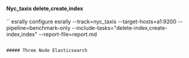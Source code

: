 #### Nyc_taxis delete,create,index

``
esrally configure
esrally --track=nyc_taxis --target-hosts=a1:9200 --pipeline=benchmark-only --include-tasks="delete-index,create-index,index" --report-file=report.md
```

##### Three Node Elasticsearch
